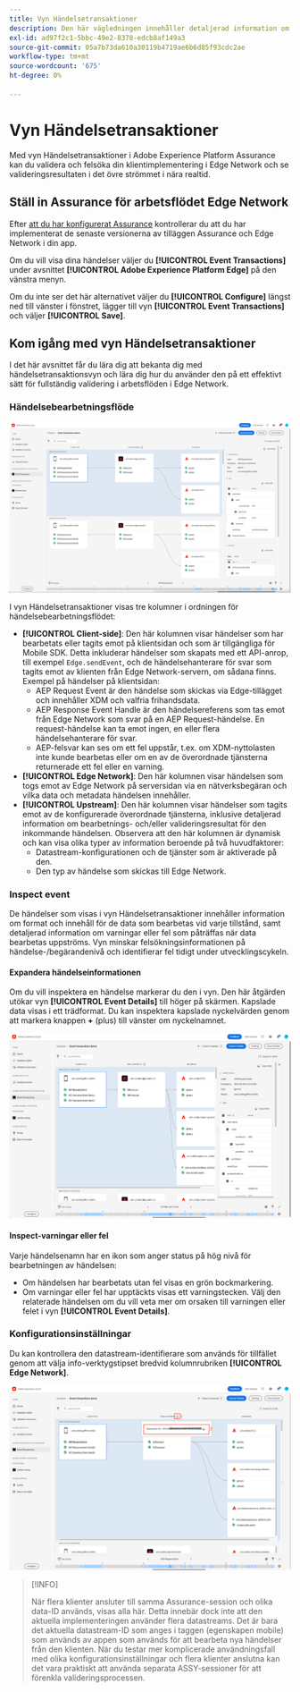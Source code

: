 ```yaml
---
title: Vyn Händelsetransaktioner
description: Den här vägledningen innehåller detaljerad information om vyn Händelsetransaktioner i Adobe Experience Platform Assurance.
exl-id: ad97f2c1-5bbc-49e2-8378-edcb8af149a3
source-git-commit: 05a7b73da610a30119b4719ae6b6d85f93cdc2ae
workflow-type: tm+mt
source-wordcount: '675'
ht-degree: 0%

---
```


# Vyn Händelsetransaktioner

Med vyn Händelsetransaktioner i Adobe Experience Platform Assurance kan du validera och felsöka din klientimplementering i Edge Network och se valideringsresultaten i det övre strömmet i nära realtid.

## Ställ in Assurance för arbetsflödet Edge Network

Efter [att du har konfigurerat Assurance](../tutorials/implement-assurance.md) kontrollerar du att du har implementerat de senaste versionerna av tilläggen Assurance och Edge Network i din app.

Om du vill visa dina händelser väljer du **[!UICONTROL Event Transactions]** under avsnittet **[!UICONTROL Adobe Experience Platform Edge]** på den vänstra menyn.

Om du inte ser det här alternativet väljer du **[!UICONTROL Configure]** längst ned till vänster i fönstret, lägger till vyn **[!UICONTROL Event Transactions]** och väljer **[!UICONTROL Save]**.

## Kom igång med vyn Händelsetransaktioner

I det här avsnittet får du lära dig att bekanta dig med händelsetransaktionsvyn och lära dig hur du använder den på ett effektivt sätt för fullständig validering i arbetsflöden i Edge Network.

### Händelsebearbetningsflöde

![Vyn Händelsetransaktioner](./images/event-transactions/event-transactions-view.png)

I vyn Händelsetransaktioner visas tre kolumner i ordningen för händelsebearbetningsflödet:

- **[!UICONTROL Client-side]**: Den här kolumnen visar händelser som har bearbetats eller tagits emot på klientsidan och som är tillgängliga för Mobile SDK. Detta inkluderar händelser som skapats med ett API-anrop, till exempel `Edge.sendEvent`, och de händelsehanterare för svar som tagits emot av klienten från Edge Network-servern, om sådana finns. Exempel på händelser på klientsidan:
   - AEP Request Event är den händelse som skickas via Edge-tillägget och innehåller XDM och valfria frihandsdata.
   - AEP Response Event Handle är den händelsereferens som tas emot från Edge Network som svar på en AEP Request-händelse. En request-händelse kan ta emot ingen, en eller flera händelsehanterare för svar.
   - AEP-felsvar kan ses om ett fel uppstår, t.ex. om XDM-nyttolasten inte kunde bearbetas eller om en av de överordnade tjänsterna returnerade ett fel eller en varning.
- **[!UICONTROL Edge Network]**: Den här kolumnen visar händelsen som togs emot av Edge Network på serversidan via en nätverksbegäran och vilka data och metadata händelsen innehåller.
- **[!UICONTROL Upstream]**: Den här kolumnen visar händelser som tagits emot av de konfigurerade överordnade tjänsterna, inklusive detaljerad information om bearbetnings- och/eller valideringsresultat för den inkommande händelsen.
Observera att den här kolumnen är dynamisk och kan visa olika typer av information beroende på två huvudfaktorer:
   - Datastream-konfigurationen och de tjänster som är aktiverade på den.
   - Den typ av händelse som skickas till Edge Network.

### Inspect event

De händelser som visas i vyn Händelsetransaktioner innehåller information om format och innehåll för de data som bearbetas vid varje tillstånd, samt detaljerad information om varningar eller fel som påträffas när data bearbetas uppströms. Vyn minskar felsökningsinformationen på händelse-/begärandenivå och identifierar fel tidigt under utvecklingscykeln.

#### Expandera händelseinformationen

Om du vill inspektera en händelse markerar du den i vyn. Den här åtgärden utökar vyn **[!UICONTROL Event Details]** till höger på skärmen.
Kapslade data visas i ett trädformat. Du kan inspektera kapslade nyckelvärden genom att markera knappen **+** (plus) till vänster om nyckelnamnet.

![Händelseinformation](./images/event-transactions/event-details.png)

#### Inspect-varningar eller fel

Varje händelsenamn har en ikon som anger status på hög nivå för bearbetningen av händelsen:

- Om händelsen har bearbetats utan fel visas en grön bockmarkering.
- Om varningar eller fel har upptäckts visas ett varningstecken. Välj den relaterade händelsen om du vill veta mer om orsaken till varningen eller felet i vyn **[!UICONTROL Event Details]**.

### Konfigurationsinställningar

Du kan kontrollera den datastream-identifierare som används för tillfället genom att välja info-verktygstipset bredvid kolumnrubriken **[!UICONTROL Edge Network]**.

![Visa datastream-ID](./images/event-transactions/show-datastream-id.png)

>[!INFO]
>
>När flera klienter ansluter till samma Assurance-session och olika data-ID används, visas alla här. Detta innebär dock inte att den aktuella implementeringen använder flera datastreams. Det är bara det aktuella datastream-ID som anges i taggen (egenskapen mobile) som används av appen som används för att bearbeta nya händelser från den klienten. När du testar mer komplicerade användningsfall med olika konfigurationsinställningar och flera klienter anslutna kan det vara praktiskt att använda separata ASSY-sessioner för att förenkla valideringsprocessen.
